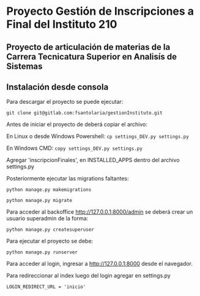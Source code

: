 # Proyecto Gestión de Inscripciones a Final del **Instituto 210**

## Proyecto de articulación de materias de la Carrera Tecnicatura Superior en Analisís de Sistemas

## Instalación desde consola

Para descargar el proyecto se puede ejecutar:

`git clone git@gitlab.com:fsantolaria/gestionInstituto.git`

Antes de iniciar el proyecto de deberá copiar el archivo:

En Linux o desde Windows Powershell:
`cp settings_DEV.py settings.py`

En Windows CMD:
`copy settings_DEV.py settings.py`

Agregar 'inscripcionFinales', en INSTALLED_APPS dentro del archivo settings.py

Posteriormente ejecutar las migrations faltantes:

`python manage.py makemigrations`

`python manage.py migrate`

Para acceder al backoffice http://127.0.0.1:8000/admin se deberá crear un usuario superadmin de la forma:

`python manage.py createsuperuser`

Para ejecutar el proyecto se debe:

`python manage.py runserver`

Para acceder al login, ingresar a http://127.0.0.1:8000 desde el navegador.

Para redireccionar al index luego del login agregar en settings.py

`LOGIN_REDIRECT_URL = 'inicio'`
<!-- Fin -->
